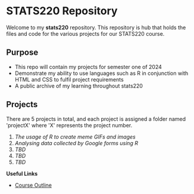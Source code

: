 # STATS220 Repository
Welcome to my **stats220** repository. This repository is hub that holds the files and code for the various projects for our STATS220 course.

## Purpose
- This repo will contain my projects for semester one of 2024
- Demonstrate my ability to use languages such as R in conjunction with HTML and CSS to fulfil project requirements
- A public archive of my learning throughout stats220
  

## Projects
There are 5 projects in total, and each project is assigned a folder named 'projectX' where 'X' represents the project number.

1. _The usage of R to create meme GIFs and images_
2. _Analysing data collected by Google forms using R_
3. _TBD_
4. _TBD_
5. _TBD_


**Useful Links**
- [Course Outline](https://courseoutline.auckland.ac.nz/dco/course/STATS/220/1243)
